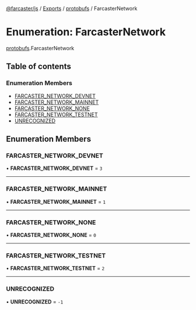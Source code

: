[@farcaster/js](../README.md) / [Exports](../modules.md) / [protobufs](../modules/protobufs.md) / FarcasterNetwork

# Enumeration: FarcasterNetwork

[protobufs](../modules/protobufs.md).FarcasterNetwork

## Table of contents

### Enumeration Members

- [FARCASTER\_NETWORK\_DEVNET](protobufs.FarcasterNetwork.md#farcaster_network_devnet)
- [FARCASTER\_NETWORK\_MAINNET](protobufs.FarcasterNetwork.md#farcaster_network_mainnet)
- [FARCASTER\_NETWORK\_NONE](protobufs.FarcasterNetwork.md#farcaster_network_none)
- [FARCASTER\_NETWORK\_TESTNET](protobufs.FarcasterNetwork.md#farcaster_network_testnet)
- [UNRECOGNIZED](protobufs.FarcasterNetwork.md#unrecognized)

## Enumeration Members

### FARCASTER\_NETWORK\_DEVNET

• **FARCASTER\_NETWORK\_DEVNET** = ``3``

___

### FARCASTER\_NETWORK\_MAINNET

• **FARCASTER\_NETWORK\_MAINNET** = ``1``

___

### FARCASTER\_NETWORK\_NONE

• **FARCASTER\_NETWORK\_NONE** = ``0``

___

### FARCASTER\_NETWORK\_TESTNET

• **FARCASTER\_NETWORK\_TESTNET** = ``2``

___

### UNRECOGNIZED

• **UNRECOGNIZED** = ``-1``
